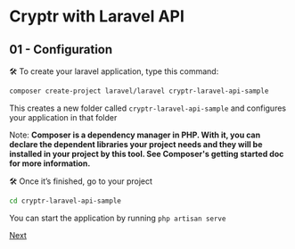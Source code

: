# Cryptr with Laravel API

## 01 - Configuration

🛠️️ To create your laravel application, type this command:

```bash
composer create-project laravel/laravel cryptr-laravel-api-sample
```

This creates a new folder called `cryptr-laravel-api-sample` and configures your application in that folder

Note: __Composer is a dependency manager in PHP. With it, you can declare the dependent libraries your project needs and they will be installed in your project by this tool. See Composer's getting started doc for more information.__

🛠️️ Once it’s finished, go to your project

```bash
cd cryptr-laravel-api-sample
```

You can start the application by running `php artisan serve`

[Next](https://github.com/cryptr-examples/cryptr-laravel-api-sample/tree/02-add-your-cryptr-credentials)
